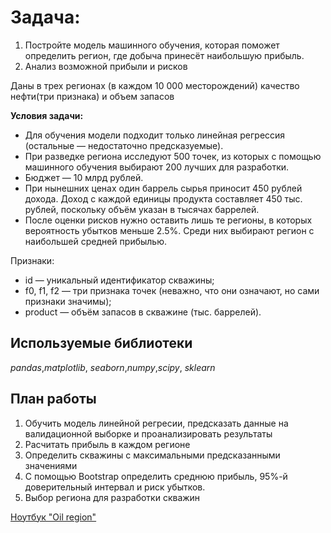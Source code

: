 # Задача:
1. Постройте модель машинного обучения, которая поможет определить регион, где добыча принесёт наибольшую прибыль. 
2. Анализ возможной прибыли и рисков

Даны в трех регионах (в каждом 10 000 месторождений) качество нефти(три признака) и объем запасов

**Условия задачи:**

- Для обучения модели подходит только линейная регрессия (остальные — недостаточно предсказуемые).
- При разведке региона исследуют 500 точек, из которых с помощью машинного обучения выбирают 200 лучших для разработки.
- Бюджет — 10 млрд рублей.
- При нынешних ценах один баррель сырья приносит 450 рублей дохода. Доход с каждой единицы продукта составляет 450 тыс. рублей, поскольку объём указан в тысячах баррелей.
- После оценки рисков нужно оставить лишь те регионы, в которых вероятность убытков меньше 2.5%. Среди них выбирают регион с наибольшей средней прибылью.

Признаки:
- id — уникальный идентификатор скважины;
- f0, f1, f2 — три признака точек (неважно, что они означают, но сами признаки значимы);
- product — объём запасов в скважине (тыс. баррелей).



## Используемые библиотеки
*pandas*,*matplotlib*, *seaborn*,*numpy*,*scipy*, *sklearn*

## План работы

1. Обучить модель линейной регресии, предсказать данные на валидационной выборке и проанализировать результаты
2. Расчитать прибыль в каждом регионе
3. Определить скважины с максимальными предсказанными значениями
4. С помощью Bootstrap определить среднюю прибыль, 95%-й доверительный интервал и риск убытков.
5. Выбор региона для разработки скважин

[Ноутбук "Oil region"](https://nbviewer.jupyter.org/github/Timsa27/sample_project/blob/main/where_to_drill_%20a%20_well%3F/oil%20region.ipynb)
